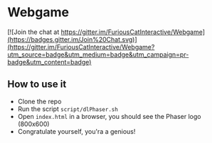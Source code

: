 # Webgame

[![Join the chat at https://gitter.im/FuriousCatInteractive/Webgame](https://badges.gitter.im/Join%20Chat.svg)](https://gitter.im/FuriousCatInteractive/Webgame?utm_source=badge&utm_medium=badge&utm_campaign=pr-badge&utm_content=badge)

## How to use it

* Clone the repo
* Run the script `script/dlPhaser.sh`
* Open `index.html` in a browser, you should see the Phaser logo (800x600)
* Congratulate yourself, you'ra a genious!
